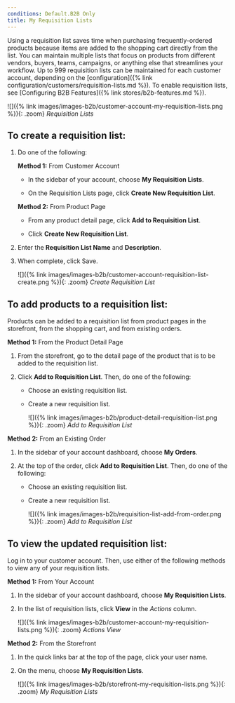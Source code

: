 ```yaml
---
conditions: Default.B2B Only
title: My Requisition Lists
---
```


Using a requisition list saves time when purchasing frequently-ordered products because items are added to the shopping cart directly from the list. You can maintain multiple lists that focus on products from different vendors, buyers, teams, campaigns, or anything else that streamlines your workflow. Up to 999 requisition lists can be maintained for each customer account, depending on the [configuration]({% link configuration/customers/requisition-lists.md %}). To enable requisition lists, see [Configuring B2B Features]({% link stores/b2b-features.md %}).

![]({% link images/images-b2b/customer-account-my-requisition-lists.png %}){: .zoom}
_Requisition Lists_

## To create a requisition list:

1. Do one of the following:

    **Method 1:** From Customer Account

      - In the sidebar of your account, choose **My Requisition Lists**.

      - On the Requisition Lists page, click **Create New Requisition List**.

    **Method 2:** From Product Page

      - From any product detail page, click **Add to Requisition List**.

      - Click **Create New Requisition List**.

1. Enter the **Requisition List Name** and **Description**.

1. When complete, click <span class="btn">Save</span>.

    ![]({% link images/images-b2b/customer-account-requisition-list-create.png %}){: .zoom}
    _Create Requisition List_

## To add products to a requisition list:

Products can be added to a requisition list from product pages in the storefront, from the shopping cart, and from existing orders.

  **Method 1:** From the Product Detail Page

  1. From the storefront, go to the detail page of the product that is to be added to the requisition list.

  1. Click **Add to Requisition List**. Then, do one of the following:

      - Choose an existing requisition list.
      - Create a new requisition list.

        ![]({% link images/images-b2b/product-detail-requisition-list.png %}){: .zoom}
        _Add to Requisition List_

  **Method 2:** From an Existing Order

  1. In the sidebar of your account dashboard, choose **My Orders**.
  1. At the top of the order, click **Add to Requisition List**. Then, do one of the following:

      - Choose an existing requisition list.
      - Create a new requisition list.

        ![]({% link images/images-b2b/requisition-list-add-from-order.png %}){: .zoom}
        _Add to Requisition List_

## To view the updated requisition list:

Log in to your customer account. Then, use either of the following methods to view any of your requisition lists.

  **Method 1:** From Your Account

  1. In the sidebar of your account dashboard, choose **My Requisition Lists**.

  1. In the list of requisition lists, click **View** in the _Actions_ column.

      ![]({% link images/images-b2b/customer-account-my-requisition-lists.png %}){: .zoom}
      _Actions View_

  **Method 2:** From the Storefront

  1. In the quick links bar at the top of the page, click your user name.

  1. On the menu, choose **My Requisition Lists**.

      ![]({% link images/images-b2b/storefront-my-requisition-lists.png %}){: .zoom}
      _My Requisition Lists_
